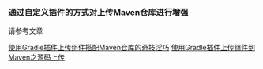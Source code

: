 ### 通过自定义插件的方式对上传Maven仓库进行增强

请参考文章

[使用Gradle插件上传组件搭配Maven仓库的奇技淫巧](https://juejin.cn/post/7081555845900664846/)
[使用Gradle插件上传组件到Maven之源码上传](https://juejin.cn/post/7087036809804251167/)